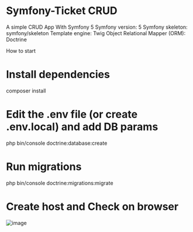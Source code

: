 # Symfony-Ticket CRUD
  
A simple CRUD App With Symfony 5
Symfony version: 5
Symfony skeleton: symfony/skeleton
Template engine: Twig
Object Relational Mapper (ORM): Doctrine
  
How to start
# Install dependencies
composer install

# Edit the .env file (or create .env.local) and add DB params
php bin/console doctrine:database:create

# Run migrations
php bin/console doctrine:migrations:migrate

# Create host and Check on browser


![image](https://user-images.githubusercontent.com/74569011/152699886-31529597-81ca-4fe9-8c05-2d43334cf4e1.png)

